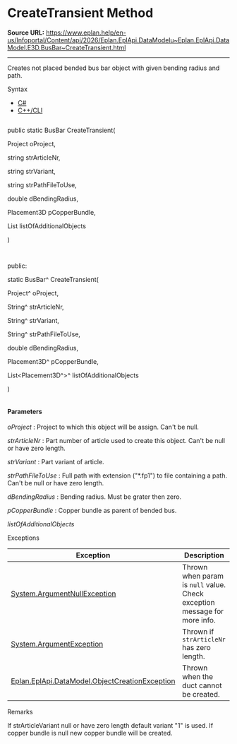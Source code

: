 # CreateTransient Method

**Source URL:** https://www.eplan.help/en-us/Infoportal/Content/api/2026/Eplan.EplApi.DataModelu~Eplan.EplApi.DataModel.E3D.BusBar~CreateTransient.html

---

Creates not placed bended bus bar object with given bending radius and path.

Syntax

- [C#](#i-syntax-CS)
- [C++/CLI](#i-syntax-CPP2005)

```
```
public static BusBar CreateTransient( 

   Project oProject,

   string strArticleNr,

   string strVariant,

   string strPathFileToUse,

   double dBendingRadius,

   Placement3D pCopperBundle,

   List<Placement3D> listOfAdditionalObjects

)
```
```

```
```
public:

static BusBar^ CreateTransient( 

   Project^ oProject,

   String^ strArticleNr,

   String^ strVariant,

   String^ strPathFileToUse,

   double dBendingRadius,

   Placement3D^ pCopperBundle,

   List<Placement3D^>^ listOfAdditionalObjects

)
```
```

#### Parameters

*oProject*
:   Project to which this object will be assign. Can't be null.

*strArticleNr*
:   Part number of article used to create this object. Can't be null or have zero length.

*strVariant*
:   Part variant of article.

*strPathFileToUse*
:   Full path with extension ("\*.fp1") to file containing a path. Can't be null or have zero length.

*dBendingRadius*
:   Bending radius. Must be grater then zero.

*pCopperBundle*
:   Copper bundle as parent of bended bus.

*listOfAdditionalObjects*

Exceptions

| Exception | Description |
| --- | --- |
| [System.ArgumentNullException](#) | Thrown when param is `null` value. Check exception message for more info. |
| [System.ArgumentException](#) | Thrown if `strArticleNr` has zero length. |
| [Eplan.EplApi.DataModel.ObjectCreationException](Eplan.EplApi.DataModelu~Eplan.EplApi.DataModel.ObjectCreationException.html) | Thrown when the duct cannot be created. |

Remarks

If strArticleVariant null or have zero length default variant "1" is used. If copper bundle is null new copper bundle will be created.
